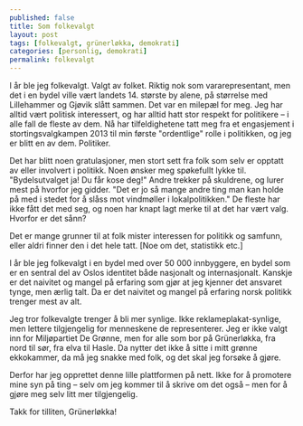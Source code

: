```yaml
---
published: false
title: Som folkevalgt
layout: post
tags: [folkevalgt, grünerløkka, demokrati]
categories: [personlig, demokrati]
permalink: folkevalgt
---
```

I år ble jeg folkevalgt. Valgt av folket. Riktig nok som vararepresentant, men det i en bydel ville vært landets 14. største by alene, på størrelse med Lillehammer og Gjøvik slått sammen. Det var en milepæl for meg. Jeg har alltid vært politisk interessert, og har alltid hatt stor respekt for politikere – i alle fall de fleste av dem. Nå har tilfeldighetene tatt meg fra et engasjement i stortingsvalgkampen 2013 til min første "ordentlige" rolle i politikken, og jeg er blitt en av dem. Politiker.

Det har blitt noen gratulasjoner, men stort sett fra folk som selv er opptatt av eller involvert i politikk. Noen ønsker meg spøkefullt lykke til. "Bydelsutvalget ja! Du får kose deg!" Andre trekker på skuldrene, og lurer mest på hvorfor jeg gidder. "Det er jo så mange andre ting man kan holde på med i stedet for å slåss mot vindmøller i lokalpolitikken."  De fleste har ikke fått det med seg, og noen har knapt lagt merke til at det har vært valg. Hvorfor er det sånn?

Det er mange grunner til at folk mister interessen for politikk og samfunn, eller aldri finner den i det hele tatt. [Noe om det, statistikk etc.]

I år ble jeg folkevalgt i en bydel med over 50 000 innbyggere, en bydel som er en sentral del av Oslos identitet både nasjonalt og internasjonalt. Kanskje er det naivitet og mangel på erfaring som gjør at jeg kjenner det ansvaret tynge, men ærlig talt. Da er det naivitet og mangel på erfaring norsk politikk trenger mest av alt.

Jeg tror folkevalgte trenger å bli mer synlige. Ikke reklameplakat-synlige, men lettere tilgjengelig for menneskene de representerer. Jeg er ikke valgt inn for Miljøpartiet De Grønne, men for alle som bor på Grünerløkka, fra nord til sør, fra elva til Hasle. Da nytter det ikke å sitte i mitt grønne ekkokammer, da må jeg snakke med folk, og det skal jeg forsøke å gjøre. 

Derfor har jeg opprettet denne lille plattformen på nett. Ikke for å promotere mine syn på ting – selv om jeg kommer til å skrive om det også – men for å gjøre meg selv litt mer tilgjengelig.

Takk for tilliten, Grünerløkka!